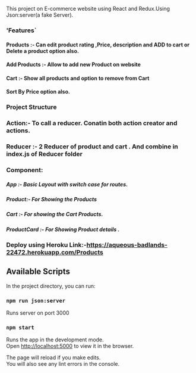 This project on E-commerce website using React and Redux.Using Json:server(a fake Server).
### 'Features`
#### Products :- Can edit product rating ,Price, description and ADD to cart or Delete a product option also.         
#### Add Products :- Allow to add new Product on website
#### Cart :- Show all products and option to remove from Cart
#### Sort By Price option also.

### Project Structure
### Action:- To call a reducer. Conatin both action creator and actions.
### Reducer :- 2 Reducer of product and cart . And combine in index.js of Reducer folder
### Component:
#####  App :- Basic Layout with switch case for routes.
#####  Product:- For Showing the Products
#####  Cart :- For showing the Cart Products.
#####  ProductCard :- For Showing Product details .

### Deploy using Heroku Link:-https://aqueous-badlands-22472.herokuapp.com/Products
                
## Available Scripts

In the project directory, you can run:

### `npm run json:server`
Runs server on port 3000

### `npm start`

Runs the app in the development mode.<br />
Open [http://localhost:5000](http://localhost:3000) to view it in the browser.

The page will reload if you make edits.<br />
You will also see any lint errors in the console.

